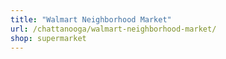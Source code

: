 ```yaml
---
title: "Walmart Neighborhood Market"
url: /chattanooga/walmart-neighborhood-market/
shop: supermarket
---
```

